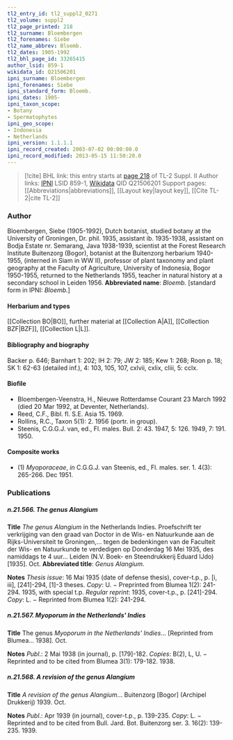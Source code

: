 ```yaml
---
tl2_entry_id: tl2_suppl2_0271
tl2_volume: suppl2
tl2_page_printed: 218
tl2_surname: Bloembergen
tl2_forenames: Siebe
tl2_name_abbrev: Bloemb.
tl2_dates: 1905-1992
tl2_bhl_page_id: 33265415
author_lsid: 859-1
wikidata_id: Q21506201
ipni_surname: Bloembergen
ipni_forenames: Siebe
ipni_standard_form: Bloemb.
ipni_dates: 1905-
ipni_taxon_scope: 
- Botany
- Spermatophytes
ipni_geo_scope: 
- Indonesia
- Netherlands
ipni_version: 1.1.1.1
ipni_record_created: 2003-07-02 00:00:00.0
ipni_record_modified: 2013-05-15 11:50:20.0
---
```


> [!cite] BHL link: this entry starts at [page 218](https://www.biodiversitylibrary.org/page/33265415) of TL-2 Suppl. II
> Author links: [IPNI](https://www.ipni.org/a/859-1) LSID 859-1, [Wikidata](https://www.wikidata.org/wiki/Q21506201) QID Q21506201
> Support pages: [[Abbreviations|abbreviations]], [[Layout key|layout key]], [[Cite TL-2|cite TL-2]]

### Author

Bloembergen, Siebe (1905-1992), Dutch botanist, studied botany at the University of Groningen, Dr. phil. 1935, assistant ib. 1935-1938, assistant on Bodja Estate nr. Semarang, Java 1938-1939, scientist at the Forest Research Institute Buitenzorg (Bogor), botanist at the Buitenzorg herbarium 1940-1955, (interned in Siam in WW II), professor of plant taxonomy and plant geography at the Faculty of Agriculture, University of Indonesia, Bogor 1950-1955, returned to the Netherlands 1955, teacher in natural history at a secondary school in Leiden 1956. 
**Abbreviated name**: *Bloemb.* \[standard form in IPNI: *Bloemb.*\]

#### Herbarium and types

[[Collection BO|BO]], further material at [[Collection A|A]], [[Collection BZF|BZF]], [[Collection L|L]].

#### Bibliography and biography

Backer p. 646; Barnhart 1: 202; IH 2: 79; JW 2: 185; Kew 1: 268; Roon p. 18; SK 1: 62-63 (detailed inf.), 4: 103, 105, 107, cxlvii, cxlix, cliii, 5: cclx.

#### Biofile

- Bloembergen-Veenstra, H., Nieuwe Rotterdamse Courant 23 March 1992 (died 20 Mar 1992, at Deventer, Netherlands).
- Reed, C.F., Bibl. fl. S.E. Asia 15. 1969.
- Rollins, R.C., Taxon 5(1): 2. 1956 (portr. in group).
- Steenis, C.G.G.J. van, ed., Fl. males. Bull. 2: 43. 1947, 5: 126. 1949, 7: 191. 1950.

#### Composite works

- (1) *Myoporaceae*, *in* C.G.G.J. van Steenis, ed., Fl. males. ser. 1. 4(3): 265-266. Dec 1951.

### Publications

##### n.21.566. The genus Alangium

**Title**
*The genus Alangium* in the Netherlands Indies. Proefschrift ter verkrijging van den graad van Doctor in de Wis- en Natuurkunde aan de Rijks-Universiteit te Groningen,... tegen de bedenkingen van de Faculteit der Wis- en Natuurkunde te verdedigen op Donderdag 16 Mei 1935, des namiddags te 4 uur... Leiden (N.V. Boek- en Steendrukkerij Eduard IJdo) \[1935\]. Oct.
**Abbreviated title**: *Genus Alangium*.

**Notes**
*Thesis issue*: 16 Mai 1935 (date of defense thesis), cover-t.p., p. \[i, iii\], \[241\]-294, \[1\]-3 theses.
*Copy*: U. − Preprinted from Blumea 1(2): 241-294. 1935, with special t.p.
*Regular reprint*: 1935, cover-t.p., p. \[241\]-294. *Copy*: L. − Reprinted from Blumea 1(2): 241-294.

##### n.21.567. Myoporum in the Netherlands' Indies

**Title**
The genus *Myoporum in the Netherlands' Indies*... \[Reprinted from Blumea... 1938\]. Oct.

**Notes**
*Publ*.: 2 Mai 1938 (in journal), p. \[179\]-182. *Copies*: B(2), L, U. − Reprinted and to be cited from Blumea 3(1): 179-182. 1938.

##### n.21.568. A revision of the genus Alangium

**Title**
*A revision of the genus Alangium*... Buitenzorg \[Bogor\] (Archipel Drukkerij) 1939. Oct.

**Notes**
*Publ*.: Apr 1939 (in journal), cover-t.p., p. 139-235. *Copy*: L. − Reprinted and to be cited from Bull. Jard. Bot. Buitenzorg ser. 3. 16(2): 139-235. 1939.

